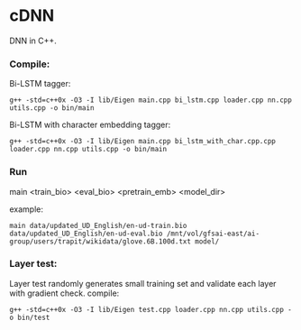 # cDNN
DNN in C++.

### Compile:
Bi-LSTM tagger:
```
g++ -std=c++0x -O3 -I lib/Eigen main.cpp bi_lstm.cpp loader.cpp nn.cpp utils.cpp -o bin/main
```

Bi-LSTM with character embedding tagger:
```
g++ -std=c++0x -O3 -I lib/Eigen main.cpp bi_lstm_with_char.cpp.cpp loader.cpp nn.cpp utils.cpp -o bin/main
```

### Run
main <train_bio> <eval_bio> <pretrain_emb> <model_dir>

example:
```
main data/updated_UD_English/en-ud-train.bio data/updated_UD_English/en-ud-eval.bio /mnt/vol/gfsai-east/ai-group/users/trapit/wikidata/glove.6B.100d.txt model/
``` 

### Layer test:
Layer test randomly generates small training set and validate each layer with gradient check.
compile:
```
g++ -std=c++0x -O3 -I lib/Eigen test.cpp loader.cpp nn.cpp utils.cpp -o bin/test
``` 
